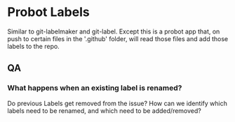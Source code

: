 # Probot Labels

Similar to git-labelmaker and git-label. Except this is a probot app that, on push to certain files in the '.github' folder, will read those files and add those labels to the repo.

## QA

### What happens when an existing label is renamed?

Do previous Labels get removed from the issue? How can we identify which labels need to be renamed, and which need to be added/removed?
